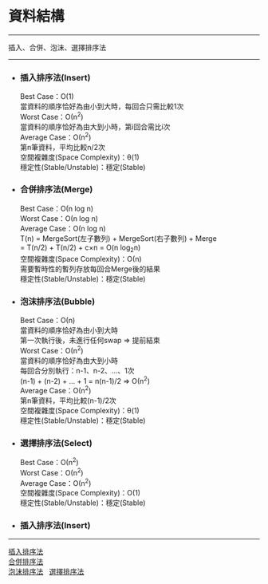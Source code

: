 # 資料結構
*****
插入、合併、泡沫、選擇排序法
*****

+ ### 插入排序法(Insert)  
	Best Case：Ο(1)  
		當資料的順序恰好為由小到大時，每回合只需比較1次  
	Worst Case：Ο(n<sup>2</sup>)  
		當資料的順序恰好為由大到小時，第i回合需比i次  
	Average Case：Ο(n<sup>2</sup>)  
		第n筆資料，平均比較n/2次  
	空間複雜度(Space Complexity)：θ(1)  
	穩定性(Stable/Unstable)：穩定(Stable)  
	
+ ### 合併排序法(Merge)  
	Best Case：Ο(n log n)  
	Worst Case：Ο(n log n)  
	Average Case：Ο(n log n)  
		T(n) = MergeSort(左子數列) + MergeSort(右子數列) + Merge  
			 = T(n/2) + T(n/2) + c×n = O(n log<sub>2</sub>n)  
	空間複雜度(Space Complexity)：Ο(n)  
		需要暫時性的暫列存放每回合Merge後的結果  
	穩定性(Stable/Unstable)：穩定(Stable)  
	
+ ### 泡沫排序法(Bubble)  
	Best Case：Ο(n)  
		當資料的順序恰好為由小到大時  
		第一次執行後，未進行任何swap ⇒ 提前結束  
	Worst Case：Ο(n<sup>2</sup>)  
		當資料的順序恰好為由大到小時  
		每回合分別執行：n-1、n-2、...、1次  
		(n-1) + (n-2) + ... + 1 = n(n-1)/2 ⇒ Ο(n<sup>2</sup>)  
	Average Case：Ο(n<sup>2</sup>)  
		第n筆資料，平均比較(n-1)/2次  
	空間複雜度(Space Complexity)：θ(1)  
	穩定性(Stable/Unstable)：穩定(Stable)  

+ ### 選擇排序法(Select)  
	Best Case：Ο(n<sup>2</sup>)   
	Worst Case：Ο(n<sup>2</sup>)  
	Average Case：Ο(n<sup>2</sup>)  
	空間複雜度(Space Complexity)：O(1)  
	穩定性(Stable/Unstable)：穩定(Stable)  

+ ### 插入排序法(Insert)  

	
*****	
[插入排序法](http://notepad.yehyeh.net/Content/Algorithm/Sort/Insertion/1.php)  
[合併排序法](http://notepad.yehyeh.net/Content/Algorithm/Sort/Merge/Merge.php)  
[泡沫排序法](http://notepad.yehyeh.net/Content/Algorithm/Sort/Bubble/1.php)  
[選擇排序法](http://emn178.pixnet.net/blog/post/93915544-%E9%81%B8%E6%93%87%E6%8E%92%E5%BA%8F%E6%B3%95%28selection-sort%29)